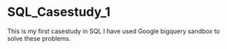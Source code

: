 # SQL_Casestudy_1
This is my first casestudy in SQL
I have used Google bigquery sandbox to solve these problems.
